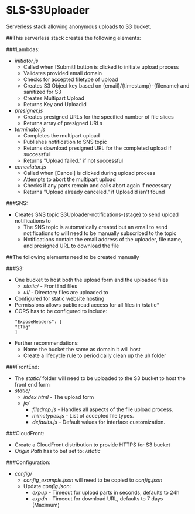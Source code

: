 # SLS-S3Uploader
Serverless stack allowing anonymous uploads to S3 bucket.

##This serverless stack creates the following elements:

###Lambdas:
- *initiator.js*
  - Called when [Submit] button is clicked to initiate upload process
  - Validates provided email domain
  - Checks for accepted filetype of upload
  - Creates S3 Object key based on {email}/{timestamp}-{filename} and sanitized for S3
  - Creates Multipart Upload
  - Returns Key and UploadId
- *presigner.js*
  - Creates presigned URLs for the specified number of file slices
  - Returns array of presigned URLs
- *terminator.js*
  - Completes the multipart upload
  - Publishes notification to SNS topic 
  - Returns download presigned URL for the completed upload if successful
  - Returns "Upload failed." if not successful
- *cancelator.js*
  - Called when [Cancel] is clicked during upload process
  - Attempts to abort the multipart upload
  - Checks if any parts remain and calls abort again if necessary
  - Returns "Upload already canceled." if UploadId isn't found

###SNS:
- Creates SNS topic S3Uploader-notifications-{stage} to send upload notifications to
  - The SNS topic is automatically created but an email to send notifications to will need to be manually subscribed to the topic
  - Notifications contain the email address of the uploader, file name, and presigned URL to download the file

##The following elements need to be created manually

###S3:
- One bucket to host both the upload form and the uploaded files
  - *static/* - FrontEnd files
  - *ul/* - Directory files are uploaded to
- Configured for static website hosting
- Permissions allows public read access for all files in /static*
- CORS has to be configured to include:
  ```
  "ExposeHeaders": [
  "ETag"
  ]
  ```
- Further recommendations:
  - Name the bucket the same as domain it will host
  - Create a lifecycle rule to periodically clean up the ul/ folder

###FrontEnd:
- The *static/* folder will need to be uploaded to the S3 bucket to host the front end form
- *static/*
  - *index.html* - The upload form
  - *js/*
    - *filedrop.js* - Handles all aspects of the file upload process.
    - *mimetypes.js* - List of accepted file types.
    - *defaults.js* - Default values for interface customization.

###CloudFront:
- Create a CloudFront distribution to provide HTTPS for S3 bucket
- *Origin Path* has to bet set to: */static*

###Configuration:
- *config/*
  - *config_example.json* will need to be copied to *config.json*
  - Update *config.json*:
    - *expup* - Timeout for upload parts in seconds, defaults to 24h
    - *expdn* - Timeout for download URL, defaults to 7 days (Maximum)
